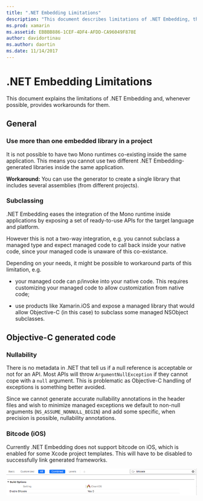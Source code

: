 ```yaml
---
title: ".NET Embedding Limitations"
description: "This document describes limitations of .NET Embedding, the tool that allows you to consume .NET code in other programming languages."
ms.prod: xamarin
ms.assetid: EBBBB886-1CEF-4DF4-AFDD-CA96049F878E
author: davidortinau
ms.author: daortin
ms.date: 11/14/2017
---
```


# .NET Embedding Limitations

This document explains the limitations of .NET Embedding and, whenever possible, provides workarounds for them.

## General

### Use more than one embedded library in a project

It is not possible to have two Mono runtimes co-existing inside the same application. This means you cannot use two different .NET Embedding-generated libraries inside the same application.

**Workaround:** You can use the generator to create a single library that includes several assemblies (from different projects).

### Subclassing

.NET Embedding eases the integration of the Mono runtime inside applications by exposing a set of ready-to-use APIs for the target language and platform.

However this is not a two-way integration, e.g. you cannot subclass a managed type and expect managed code to call back inside your native code, since your managed code is unaware of this co-existance.

Depending on your needs, it might be possible to workaround parts of this limitation, e.g.

* your managed code can p/invoke into your native code. This requires customizing your managed code to allow customization from native code;

* use products like Xamarin.iOS and expose a managed library that would allow Objective-C (in this case) to subclass some managed NSObject subclasses.

## Objective-C generated code

### Nullability

There is no metadata in .NET that tell us if a null reference is acceptable or not for an API. Most APIs will throw `ArgumentNullException` if they cannot cope with a `null` argument. This is problematic as Objective-C handling of exceptions is something better avoided.

Since we cannot generate accurate nullability annotations in the header files and wish to minimize managed exceptions we default to non-null arguments (`NS_ASSUME_NONNULL_BEGIN`) and add some specific, when precision is possible, nullability annotations.

### Bitcode (iOS)

Currently .NET Embedding does not support bitcode on iOS, which is enabled for some Xcode project templates. This will have to be disabled to successfully link generated frameworks.

![Bitcode Option](images/ios-bitcode-option.png)
